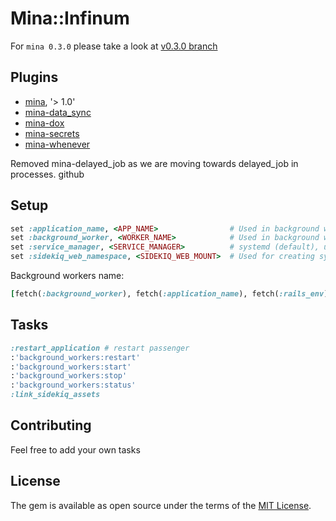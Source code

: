 # Mina::Infinum

For `mina 0.3.0` please take a look at [v0.3.0 branch](https://github.com/infinum/mina-infinum/tree/v0.3.0)
## Plugins

* [mina](https://github.com/mina-deploy/mina), '> 1.0'
* [mina-data_sync](https://github.com/d4be4st/mina-data_sync)
* [mina-dox](https://github.com/infinum/mina-dox)
* [mina-secrets](https://github.com/infinum/mina-secrets)
* [mina-whenever](https://github.com/mina-deploy/mina-whenever)

Removed mina-delayed_job as we are moving towards delayed_job in processes.
github

## Setup

``` ruby
set :application_name, <APP_NAME>                # Used in background workers tasks
set :background_worker, <WORKER_NAME>            # Used in background workers tasks (eg. 'dj')
set :service_manager, <SERVICE_MANAGER>          # systemd (default), upstart
set :sidekiq_web_namespace, <SIDEKIQ_WEB_MOUNT>  # Used for creating symlink to Sidekiq assets in public/
```

Background workers name:

```ruby
[fetch(:background_worker), fetch(:application_name), fetch(:rails_env)].join('-') # dj-labs-production
```

## Tasks

``` ruby
:restart_application # restart passenger
:'background_workers:restart'
:'background_workers:start'
:'background_workers:stop'
:'background_workers:status'
:link_sidekiq_assets
```

## Contributing

Feel free to add your own tasks

## License

The gem is available as open source under the terms of the [MIT License](http://opensource.org/licenses/MIT).

